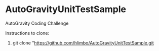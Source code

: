 # AutoGravityUnitTestSample
AutoGravity Coding Challenge

Instructions to clone:
1. git clone "https://github.com/hlimbo/AutoGravityUnitTestSample.git

